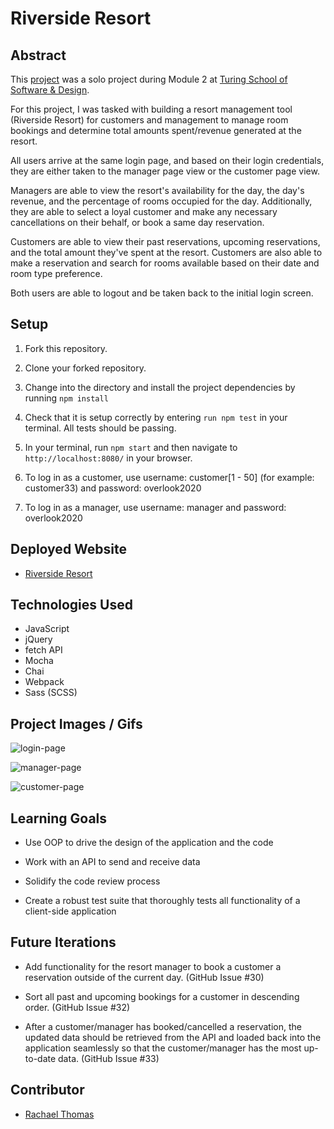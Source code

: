 # Riverside Resort


## Abstract

 This [project](https://frontend.turing.io/projects/overlook.html) was a solo project during Module 2 at [Turing School of Software & Design](https://turing.io/).

 For this project, I was tasked with building a resort management tool (Riverside Resort) for customers and management to manage room bookings and determine total amounts spent/revenue generated at the resort.

 All users arrive at the same login page, and based on their login credentials, they are either taken to the manager page view or the customer page view.

 Managers are able to view the resort's availability for the day, the day's revenue, and the percentage of rooms occupied for the day. Additionally, they are able to select a loyal customer and make any necessary cancellations on their behalf, or book a same day reservation.

 Customers are able to view their past reservations, upcoming reservations, and the total amount they've spent at the resort. Customers are also able to make a reservation and search for rooms available based on their date and room type preference.

 Both users are able to logout and be taken back to the initial login screen.  

## Setup

1. Fork this repository.

2. Clone your forked repository.

3. Change into the directory and install the project dependencies by running `npm install`

4. Check that it is setup correctly by entering `run npm test` in your terminal. All tests should be passing.

5. In your terminal, run `npm start` and then navigate to `http://localhost:8080/` in your browser.

6. To log in as a customer, use username: customer[1 - 50] (for example: customer33) and password: overlook2020

7. To log in as a manager, use username: manager and password: overlook2020


## Deployed Website

* [Riverside Resort](http://rachael-t.github.io/riverside-resort)

## Technologies Used

* JavaScript
* jQuery
* fetch API
* Mocha
* Chai
* Webpack
* Sass (SCSS)


## Project Images / Gifs

![login-page](https://user-images.githubusercontent.com/54180641/79929165-30198000-8402-11ea-88d1-8aa407a4fe6a.gif)

![manager-page](https://user-images.githubusercontent.com/54180641/79929178-3ad41500-8402-11ea-91ec-c6776326b9d3.gif)

![customer-page](https://user-images.githubusercontent.com/54180641/79929235-66ef9600-8402-11ea-9be1-b4efd23306f3.gif)


## Learning Goals

* Use OOP to drive the design of the application and the code

* Work with an API to send and receive data

* Solidify the code review process

* Create a robust test suite that thoroughly tests all functionality of a client-side application

## Future Iterations

* Add functionality for the resort manager to book a customer a reservation outside of the current day. (GitHub Issue #30)

* Sort all past and upcoming bookings for a customer in descending order. (GitHub Issue #32)

* After a customer/manager has booked/cancelled a reservation, the updated data should be retrieved from the API and loaded back into the application seamlessly so that the customer/manager has the most up-to-date data. (GitHub Issue #33)


## Contributor

* [Rachael Thomas](https://github.com/rachael-t)
